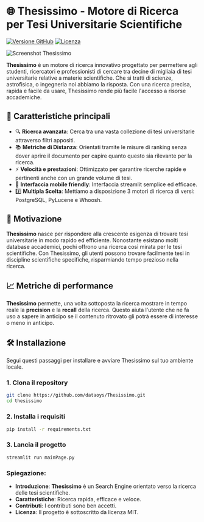 # 🌐 **Thesissimo** - Motore di Ricerca per Tesi Universitarie Scientifiche

[![Versione GitHub](https://img.shields.io/github/v/release/tuo-utente/thesissimo)](https://github.com/tuo-utente/thesissimo/releases/latest)
[![Licenza](https://img.shields.io/github/license/tuo-utente/thesissimo)](https://github.com/tuo-utente/thesissimo/blob/main/LICENSE)

![Screenshot Thesissimo](img/screenshot.png)

**Thesissimo** è un motore di ricerca innovativo progettato per permettere agli studenti, ricercatori e professionisti di cercare tra decine di  migliaia di tesi universitarie relative a materie scientifiche. Che si tratti di scienze, astrofisica, o ingegneria noi abbiamo la risposta. Con una ricerca precisa, rapida e facile da usare, Thesissimo rende più facile l'accesso a risorse accademiche.

## 🚀 **Caratteristiche principali**

- 🔍 **Ricerca avanzata**: Cerca tra una vasta collezione di tesi universitarie attraverso filtri appositi.
- 📚 **Metriche di Distanza**: Orientati tramite le misure di ranking senza dover aprire il documento per capire quanto questo sia rilevante per la ricerca.
- ⚡ **Velocità e prestazioni**: Ottimizzato per garantire ricerche rapide e pertinenti anche con un grande volume di tesi.
- 📱 **Interfaccia mobile friendly**: Interfaccia streamlit semplice ed efficace.
- 3️⃣ **Multipla Scelta**: Mettiamo a disposizione 3 motori di ricerca di versi: PostgreSQL, PyLucene e Whoosh.

## 🎯 **Motivazione**

**Thesissimo** nasce per rispondere alla crescente esigenza di trovare tesi universitarie in modo rapido ed efficiente. Nonostante esistano molti database accademici, pochi offrono una ricerca così mirata per le tesi scientifiche. Con Thesissimo, gli utenti possono trovare facilmente tesi in discipline scientifiche specifiche, risparmiando tempo prezioso nella ricerca.

## 📈 **Metriche di performance**
**Thesissimo** permette, una volta sottoposta la ricerca mostrare in tempo reale la **precision** e la **recall** della ricerca. Questo aiuta
l'utente che ne fa uso a sapere in anticipo se il contenuto ritrovato gli potrà essere di interesse o meno in anticipo.

## 🛠️ **Installazione**

Segui questi passaggi per installare e avviare Thesissimo sul tuo ambiente locale.

### 1. **Clona il repository**

```bash
git clone https://github.com/dataoys/Thesissimo.git
cd thesissimo
```

### 2. **Installa i requisiti**

```bash
pip install -r requirements.txt
```
### 3. **Lancia il progetto**

```bash
streamlit run mainPage.py
```



### Spiegazione:

- **Introduzione**: **Thesissimo** è un Search Engine orientato verso la ricerca delle tesi scientifiche.
- **Caratteristiche**: Ricerca rapida, efficace e veloce.
- **Contributi**: I contributi sono ben accetti.
- **Licenza**: Il progetto è sottoscritto da licenza MIT.

